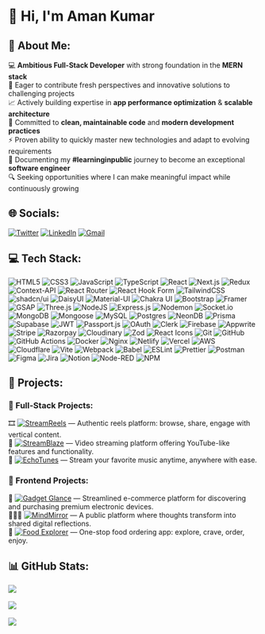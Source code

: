 <!-- [![MasterHead](https://firebasestorage.googleapis.com/v0/b/flexi-coding.appspot.com/o/dempgi7-520f8d5f-63d4-4453-8822-dbc149ae27f8.gif?alt=media&token=91c0c7b2-93c3-4029-b011-1a8703c5730d)](https://rishavchanda.io) -->
# 👋 Hi, I'm Aman Kumar

## 💫 About Me:
<!-- 💻 **Full-Stack Developer** working with the **MERN stack**  
📈 Currently focused on **upskilling** with a deep dive into **app performance** & **scalability**  
🧠 Passionate about **writing clean code**, exploring **modern dev tools**, and **system design**  
🌱 **#learninginpublic** as I grow into a well-rounded **software engineer**  
🎥 Sharing insights on **tech, code, and productivity** from my journey -->
💻 **Ambitious Full-Stack Developer** with strong foundation in the **MERN stack**  
🚀 Eager to contribute fresh perspectives and innovative solutions to challenging projects  
📈 Actively building expertise in **app performance optimization** & **scalable architecture**  
🧠 Committed to **clean, maintainable code** and **modern development practices**  
⚡ Proven ability to quickly master new technologies and adapt to evolving requirements  
🌱 Documenting my **#learninginpublic** journey to become an exceptional **software engineer**  
🔍 Seeking opportunities where I can make meaningful impact while continuously growing  

<!-- <a href="https://www.github.com/Amankumar-02" target="_blank" rel="noreferrer"><img
src="https://img.shields.io/github/followers/Amankumar-02?logo=github&style=for-the-badge&color=0891b2&labelColor=1c1917" /></a>
<p align="left"> <img src="https://komarev.com/ghpvc/?username=Amankumar-02&label=Profile%20views&color=0e75b6&style=flat" alt="Amankumar-02" /> </p> -->


## 🌐 Socials:
[![Twitter](https://img.shields.io/badge/Twitter-%231DA1F2.svg?logo=Twitter&logoColor=white)](https://www.x.com/AmanKumarr04/) 
[![LinkedIn](https://img.shields.io/badge/LinkedIn-%230077B5.svg?logo=linkedin&logoColor=white)](https://www.linkedin.com/in/amankumarr/) 
[![Gmail](https://img.shields.io/badge/-Gmail-C71610?logo=gmail&logoColor=white)](mailto:amankumarr0109@gmail.com) 
<!-- [![Instagram](https://img.shields.io/badge/Instagram-%23E4405F.svg?logo=Instagram&logoColor=white)](#) 
[![Stack Overflow](https://img.shields.io/badge/-Stackoverflow-FE7A16?logo=stack-overflow&logoColor=white)](#) -->

## 💻 Tech Stack:
<!-- ### 🧱 Languages & Fundamentals
![HTML5](https://img.shields.io/badge/html5-%23E34F26.svg?style=for-the-badge&logo=html5&logoColor=white)
![CSS3](https://img.shields.io/badge/css3-%231572B6.svg?style=for-the-badge&logo=css3&logoColor=white)
![JavaScript](https://img.shields.io/badge/javascript-%23323330.svg?style=for-the-badge&logo=javascript&logoColor=%23F7DF1E)
![TypeScript](https://img.shields.io/badge/typescript-%23007ACC.svg?style=for-the-badge&logo=typescript&logoColor=white)
### 🎨 UI Frameworks & Styling
![TailwindCSS](https://img.shields.io/badge/tailwindcss-%2338B2AC.svg?style=for-the-badge&logo=tailwind-css&logoColor=white)
![shadcn/ui](https://img.shields.io/badge/shadcn/ui-%23111?style=for-the-badge&logo=tailwindcss&logoColor=white)
![DaisyUI](https://img.shields.io/badge/daisyui-5A0EF8?style=for-the-badge&logo=daisyui&logoColor=white)
![Material-UI](https://img.shields.io/badge/Material--UI-0081CB?style=for-the-badge&logo=mui&logoColor=white)
![Chakra UI](https://img.shields.io/badge/Chakra--UI-319795?style=for-the-badge&logo=chakra-ui&logoColor=white)
![Bootstrap](https://img.shields.io/badge/Bootstrap-7952B3?style=for-the-badge&logo=bootstrap&logoColor=white)
### ⚛️ Frontend Libraries & Frameworks
![React](https://img.shields.io/badge/react-%2320232a.svg?style=for-the-badge&logo=react&logoColor=%2361DAFB)
![React Router](https://img.shields.io/badge/React_Router-CA4245?style=for-the-badge&logo=react-router&logoColor=white)
![Context-API](https://img.shields.io/badge/Context--Api-000000?style=for-the-badge&logo=react)
![Redux](https://img.shields.io/badge/redux-%23593d88.svg?style=for-the-badge&logo=redux&logoColor=white)
![React Hook Form](https://img.shields.io/badge/React%20Hook%20Form-%23EC5990.svg?style=for-the-badge&logo=reacthookform&logoColor=white)
![React Icons](https://img.shields.io/badge/React_Icons-61DAFB?style=for-the-badge&logo=react&logoColor=white)
![Next.js](https://img.shields.io/badge/Next.js-000000?style=for-the-badge&logo=nextdotjs&logoColor=white)
### 🧩 Backend & Database
![NodeJS](https://img.shields.io/badge/node.js-6DA55F?style=for-the-badge&logo=node.js&logoColor=white)
![Nodemon](https://img.shields.io/badge/NODEMON-%23323330.svg?style=for-the-badge&logo=nodemon&logoColor=%BBDEAD)
![Express.js](https://img.shields.io/badge/express.js-%23404d59.svg?style=for-the-badge&logo=express&logoColor=%2361DAFB)
![MongoDB](https://img.shields.io/badge/MongoDB-%234ea94b.svg?style=for-the-badge&logo=mongodb&logoColor=white)
![Mongoose](https://img.shields.io/badge/Mongoose-880000?style=for-the-badge&logo=mongoose&logoColor=white)
![Postgres](https://img.shields.io/badge/postgres-%23316192.svg?style=for-the-badge&logo=postgresql&logoColor=white)
![MySQL](https://img.shields.io/badge/MySQL-4479A1?style=for-the-badge&logo=mysql&logoColor=white)
![NeonDB](https://img.shields.io/badge/NeonDB-00FFFF?style=for-the-badge&logo=neon&logoColor=black)
![Supabase](https://img.shields.io/badge/Supabase-3ECF8E?style=for-the-badge&logo=supabase&logoColor=white)
![Prisma](https://img.shields.io/badge/Prisma-3982CE?style=for-the-badge&logo=Prisma&logoColor=white)
### 🔐 Authentication & Authorization
![JWT](https://img.shields.io/badge/JWT-black?style=for-the-badge&logo=JSON%20web%20tokens)
![Passport.js](https://img.shields.io/badge/Passport.js-34E27A?style=for-the-badge&logo=passport&logoColor=white)
![OAuth](https://img.shields.io/badge/OAuth-3C5A99?style=for-the-badge&logo=oauth&logoColor=white)
![Clerk](https://img.shields.io/badge/Clerk-3B49DF?style=for-the-badge&logo=clerk&logoColor=white)
### 🧰 DevOps & Deployment
![Vercel](https://img.shields.io/badge/vercel-%23000000.svg?style=for-the-badge&logo=vercel&logoColor=white)
![Netlify](https://img.shields.io/badge/netlify-%23000000.svg?style=for-the-badge&logo=netlify&logoColor=#00C7B7)
![Docker](https://img.shields.io/badge/docker-%230db7ed.svg?style=for-the-badge&logo=docker&logoColor=white)
![GitHub Actions](https://img.shields.io/badge/github%20actions-%232671E5.svg?style=for-the-badge&logo=githubactions&logoColor=white)
![Nginx](https://img.shields.io/badge/nginx-%23009639.svg?style=for-the-badge&logo=nginx&logoColor=white)
![AWS](https://img.shields.io/badge/AWS-%23FF9900.svg?style=for-the-badge&logo=amazon-aws&logoColor=white)
### ⚙️ Tools & Utilities
![Git](https://img.shields.io/badge/git-%23F05033.svg?style=for-the-badge&logo=git&logoColor=white)
![GitHub](https://img.shields.io/badge/github-%23121011.svg?style=for-the-badge&logo=github&logoColor=white)
![Postman](https://img.shields.io/badge/Postman-FF6C37?style=for-the-badge&logo=postman&logoColor=white)
![NPM](https://img.shields.io/badge/NPM-%23CB3837.svg?style=for-the-badge&logo=npm&logoColor=white)
![Vite](https://img.shields.io/badge/vite-%23646CFF.svg?style=for-the-badge&logo=vite&logoColor=white)
![Webpack](https://img.shields.io/badge/webpack-%238DD6F9.svg?style=for-the-badge&logo=webpack&logoColor=black)
![ESLint](https://img.shields.io/badge/ESLint-4B3263?style=for-the-badge&logo=eslint&logoColor=white)
![Prettier](https://img.shields.io/badge/prettier-%23F7B93E.svg?style=for-the-badge&logo=prettier&logoColor=black)
![Babel](https://img.shields.io/badge/Babel-F9DC3e?style=for-the-badge&logo=babel&logoColor=black)
![Zod](https://img.shields.io/badge/Zod-3A0CA3?style=for-the-badge&logo=zod&logoColor=white)
### 🎥 Media, Animation & Cloud
![GSAP](https://img.shields.io/badge/GSAP-88CE02?style=for-the-badge&logo=greensock&logoColor=white)
![Three.js](https://img.shields.io/badge/Three.js-000000?style=for-the-badge&logo=three.js&logoColor=white)
![Framer](https://img.shields.io/badge/Framer-black?style=for-the-badge&logo=framer&logoColor=blue)
![Socket.io](https://img.shields.io/badge/Socket.io-black?style=for-the-badge&logo=socket.io&badgeColor=010101)
![Cloudinary](https://img.shields.io/badge/Cloudinary-3448C5?style=for-the-badge&logo=cloudinary&logoColor=white)
![Cloudflare](https://img.shields.io/badge/Cloudflare-F38020?style=for-the-badge&logo=cloudflare&logoColor=white)
### 💳 Payment & Auth Services
![Stripe](https://img.shields.io/badge/Stripe-008CDD?style=for-the-badge&logo=stripe&logoColor=white)
![Razorpay](https://img.shields.io/badge/Razorpay-02042B?style=for-the-badge&logo=razorpay&logoColor=white)
### 📦 Backend Services & BAAS
![Firebase](https://img.shields.io/badge/firebase-a08021?style=for-the-badge&logo=firebase&logoColor=ffcd34)
![Appwrite](https://img.shields.io/badge/Appwrite-%23FD366E.svg?style=for-the-badge&logo=appwrite&logoColor=white)
![Node-RED](https://img.shields.io/badge/Node--RED-%238F0000.svg?style=for-the-badge&logo=node-red&logoColor=white)
### 🎨 Design & Project Management
![Figma](https://img.shields.io/badge/figma-%23F24E1E.svg?style=for-the-badge&logo=figma&logoColor=white)
![Jira](https://img.shields.io/badge/jira-%230A0FFF.svg?style=for-the-badge&logo=jira&logoColor=white)
![Notion](https://img.shields.io/badge/Notion-%23000000.svg?style=for-the-badge&logo=notion&logoColor=white) -->
<!-- ![HTML5](https://img.shields.io/badge/html5-%23E34F26.svg?style=for-the-badge&logo=html5&logoColor=white)
![CSS3](https://img.shields.io/badge/css3-%231572B6.svg?style=for-the-badge&logo=css3&logoColor=white)
![JavaScript](https://img.shields.io/badge/javascript-%23323330.svg?style=for-the-badge&logo=javascript&logoColor=%23F7DF1E)
![TypeScript](https://img.shields.io/badge/typescript-%23007ACC.svg?style=for-the-badge&logo=typescript&logoColor=white)

![React](https://img.shields.io/badge/react-%2320232a.svg?style=for-the-badge&logo=react&logoColor=%2361DAFB)
![Next.js](https://img.shields.io/badge/Next.js-000000?style=for-the-badge&logo=nextdotjs&logoColor=white)
![Redux](https://img.shields.io/badge/redux-%23593d88.svg?style=for-the-badge&logo=redux&logoColor=white)
![Context-API](https://img.shields.io/badge/Context--Api-000000?style=for-the-badge&logo=react)
![React Router](https://img.shields.io/badge/React_Router-CA4245?style=for-the-badge&logo=react-router&logoColor=white)
![React Hook Form](https://img.shields.io/badge/React%20Hook%20Form-%23EC5990.svg?style=for-the-badge&logo=reacthookform&logoColor=white)

![TailwindCSS](https://img.shields.io/badge/tailwindcss-%2338B2AC.svg?style=for-the-badge&logo=tailwind-css&logoColor=white)
![shadcn/ui](https://img.shields.io/badge/shadcn/ui-%23111?style=for-the-badge&logo=tailwindcss&logoColor=white)
![DaisyUI](https://img.shields.io/badge/daisyui-5A0EF8?style=for-the-badge&logo=daisyui&logoColor=white)
![Material-UI](https://img.shields.io/badge/Material--UI-0081CB?style=for-the-badge&logo=mui&logoColor=white)
![Chakra UI](https://img.shields.io/badge/Chakra--UI-319795?style=for-the-badge&logo=chakra-ui&logoColor=white)
![Bootstrap](https://img.shields.io/badge/Bootstrap-7952B3?style=for-the-badge&logo=bootstrap&logoColor=white)
![Framer](https://img.shields.io/badge/Framer-black?style=for-the-badge&logo=framer&logoColor=blue)
![GSAP](https://img.shields.io/badge/GSAP-88CE02?style=for-the-badge&logo=greensock&logoColor=white)
![Three.js](https://img.shields.io/badge/Three.js-000000?style=for-the-badge&logo=three.js&logoColor=white)

![NodeJS](https://img.shields.io/badge/node.js-6DA55F?style=for-the-badge&logo=node.js&logoColor=white)
![Express.js](https://img.shields.io/badge/express.js-%23404d59.svg?style=for-the-badge&logo=express&logoColor=%2361DAFB)
![Nodemon](https://img.shields.io/badge/NODEMON-%23323330.svg?style=for-the-badge&logo=nodemon&logoColor=%BBDEAD)
![Socket.io](https://img.shields.io/badge/Socket.io-black?style=for-the-badge&logo=socket.io&badgeColor=010101)

![MongoDB](https://img.shields.io/badge/MongoDB-%234ea94b.svg?style=for-the-badge&logo=mongodb&logoColor=white)
![Mongoose](https://img.shields.io/badge/Mongoose-880000?style=for-the-badge&logo=mongoose&logoColor=white)
![MySQL](https://img.shields.io/badge/MySQL-4479A1?style=for-the-badge&logo=mysql&logoColor=white)
![Postgres](https://img.shields.io/badge/postgres-%23316192.svg?style=for-the-badge&logo=postgresql&logoColor=white)
![NeonDB](https://img.shields.io/badge/NeonDB-00FFFF?style=for-the-badge&logo=neon&logoColor=black)
![Prisma](https://img.shields.io/badge/Prisma-3982CE?style=for-the-badge&logo=Prisma&logoColor=white)
![Supabase](https://img.shields.io/badge/Supabase-3ECF8E?style=for-the-badge&logo=supabase&logoColor=white)

![JWT](https://img.shields.io/badge/JWT-black?style=for-the-badge&logo=JSON%20web%20tokens)
![Passport.js](https://img.shields.io/badge/Passport.js-34E27A?style=for-the-badge&logo=passport&logoColor=white)
![OAuth](https://img.shields.io/badge/OAuth-3C5A99?style=for-the-badge&logo=oauth&logoColor=white)
![Clerk](https://img.shields.io/badge/Clerk-3B49DF?style=for-the-badge&logo=clerk&logoColor=white)

![Firebase](https://img.shields.io/badge/firebase-a08021?style=for-the-badge&logo=firebase&logoColor=ffcd34)
![Appwrite](https://img.shields.io/badge/Appwrite-%23FD366E.svg?style=for-the-badge&logo=appwrite&logoColor=white)

![Stripe](https://img.shields.io/badge/Stripe-008CDD?style=for-the-badge&logo=stripe&logoColor=white)
![Razorpay](https://img.shields.io/badge/Razorpay-02042B?style=for-the-badge&logo=razorpay&logoColor=white)

![Cloudinary](https://img.shields.io/badge/Cloudinary-3448C5?style=for-the-badge&logo=cloudinary&logoColor=white)
![Zod](https://img.shields.io/badge/Zod-3A0CA3?style=for-the-badge&logo=zod&logoColor=white)
![React Icons](https://img.shields.io/badge/React_Icons-61DAFB?style=for-the-badge&logo=react&logoColor=white)

![Git](https://img.shields.io/badge/git-%23F05033.svg?style=for-the-badge&logo=git&logoColor=white)
![GitHub](https://img.shields.io/badge/github-%23121011.svg?style=for-the-badge&logo=github&logoColor=white)
![GitHub Actions](https://img.shields.io/badge/github%20actions-%232671E5.svg?style=for-the-badge&logo=githubactions&logoColor=white)

![Docker](https://img.shields.io/badge/docker-%230db7ed.svg?style=for-the-badge&logo=docker&logoColor=white)
![Nginx](https://img.shields.io/badge/nginx-%23009639.svg?style=for-the-badge&logo=nginx&logoColor=white)

![Netlify](https://img.shields.io/badge/netlify-%23000000.svg?style=for-the-badge&logo=netlify&logoColor=#00C7B7)
![Vercel](https://img.shields.io/badge/vercel-%23000000.svg?style=for-the-badge&logo=vercel&logoColor=white)
![AWS](https://img.shields.io/badge/AWS-%23FF9900.svg?style=for-the-badge&logo=amazon-aws&logoColor=white)
![Cloudflare](https://img.shields.io/badge/Cloudflare-F38020?style=for-the-badge&logo=cloudflare&logoColor=white)

![Vite](https://img.shields.io/badge/vite-%23646CFF.svg?style=for-the-badge&logo=vite&logoColor=white)
![Webpack](https://img.shields.io/badge/webpack-%238DD6F9.svg?style=for-the-badge&logo=webpack&logoColor=black)
![Babel](https://img.shields.io/badge/Babel-F9DC3e?style=for-the-badge&logo=babel&logoColor=black)
![ESLint](https://img.shields.io/badge/ESLint-4B3263?style=for-the-badge&logo=eslint&logoColor=white)
![Prettier](https://img.shields.io/badge/prettier-%23F7B93E.svg?style=for-the-badge&logo=prettier&logoColor=black)

![Postman](https://img.shields.io/badge/Postman-FF6C37?style=for-the-badge&logo=postman&logoColor=white)
![Figma](https://img.shields.io/badge/figma-%23F24E1E.svg?style=for-the-badge&logo=figma&logoColor=white)
![Jira](https://img.shields.io/badge/jira-%230A0FFF.svg?style=for-the-badge&logo=jira&logoColor=white)
![Notion](https://img.shields.io/badge/Notion-%23000000.svg?style=for-the-badge&logo=notion&logoColor=white)
![Node-RED](https://img.shields.io/badge/Node--RED-%238F0000.svg?style=for-the-badge&logo=node-red&logoColor=white)
![NPM](https://img.shields.io/badge/NPM-%23CB3837.svg?style=for-the-badge&logo=npm&logoColor=white) -->
![HTML5](https://img.shields.io/badge/html5-%23E34F26.svg?style=for-the-badge&logo=html5&logoColor=white)
![CSS3](https://img.shields.io/badge/css3-%231572B6.svg?style=for-the-badge&logo=css3&logoColor=white)
![JavaScript](https://img.shields.io/badge/javascript-%23323330.svg?style=for-the-badge&logo=javascript&logoColor=%23F7DF1E)
![TypeScript](https://img.shields.io/badge/typescript-%23007ACC.svg?style=for-the-badge&logo=typescript&logoColor=white)
![React](https://img.shields.io/badge/react-%2320232a.svg?style=for-the-badge&logo=react&logoColor=%2361DAFB)
![Next.js](https://img.shields.io/badge/Next.js-000000?style=for-the-badge&logo=nextdotjs&logoColor=white)
![Redux](https://img.shields.io/badge/redux-%23593d88.svg?style=for-the-badge&logo=redux&logoColor=white)
![Context-API](https://img.shields.io/badge/Context--Api-000000?style=for-the-badge&logo=react)
![React Router](https://img.shields.io/badge/React_Router-CA4245?style=for-the-badge&logo=react-router&logoColor=white)
![React Hook Form](https://img.shields.io/badge/React%20Hook%20Form-%23EC5990.svg?style=for-the-badge&logo=reacthookform&logoColor=white)
![TailwindCSS](https://img.shields.io/badge/tailwindcss-%2338B2AC.svg?style=for-the-badge&logo=tailwind-css&logoColor=white)
![shadcn/ui](https://img.shields.io/badge/shadcn/ui-%23111?style=for-the-badge&logo=tailwindcss&logoColor=white)
![DaisyUI](https://img.shields.io/badge/daisyui-5A0EF8?style=for-the-badge&logo=daisyui&logoColor=white)
![Material-UI](https://img.shields.io/badge/Material--UI-0081CB?style=for-the-badge&logo=mui&logoColor=white)
![Chakra UI](https://img.shields.io/badge/Chakra--UI-319795?style=for-the-badge&logo=chakra-ui&logoColor=white)
![Bootstrap](https://img.shields.io/badge/Bootstrap-7952B3?style=for-the-badge&logo=bootstrap&logoColor=white)
![Framer](https://img.shields.io/badge/Framer-black?style=for-the-badge&logo=framer&logoColor=blue)
![GSAP](https://img.shields.io/badge/GSAP-88CE02?style=for-the-badge&logo=greensock&logoColor=white)
![Three.js](https://img.shields.io/badge/Three.js-000000?style=for-the-badge&logo=three.js&logoColor=white)
![NodeJS](https://img.shields.io/badge/node.js-6DA55F?style=for-the-badge&logo=node.js&logoColor=white)
![Express.js](https://img.shields.io/badge/express.js-%23404d59.svg?style=for-the-badge&logo=express&logoColor=%2361DAFB)
![Nodemon](https://img.shields.io/badge/NODEMON-%23323330.svg?style=for-the-badge&logo=nodemon&logoColor=%BBDEAD)
![Socket.io](https://img.shields.io/badge/Socket.io-black?style=for-the-badge&logo=socket.io&badgeColor=010101)
![MongoDB](https://img.shields.io/badge/MongoDB-%234ea94b.svg?style=for-the-badge&logo=mongodb&logoColor=white)
![Mongoose](https://img.shields.io/badge/Mongoose-880000?style=for-the-badge&logo=mongoose&logoColor=white)
![MySQL](https://img.shields.io/badge/MySQL-4479A1?style=for-the-badge&logo=mysql&logoColor=white)
![Postgres](https://img.shields.io/badge/postgres-%23316192.svg?style=for-the-badge&logo=postgresql&logoColor=white)
![NeonDB](https://img.shields.io/badge/NeonDB-00FFFF?style=for-the-badge&logo=neon&logoColor=black)
![Prisma](https://img.shields.io/badge/Prisma-3982CE?style=for-the-badge&logo=Prisma&logoColor=white)
![Supabase](https://img.shields.io/badge/Supabase-3ECF8E?style=for-the-badge&logo=supabase&logoColor=white)
![JWT](https://img.shields.io/badge/JWT-black?style=for-the-badge&logo=JSON%20web%20tokens)
![Passport.js](https://img.shields.io/badge/Passport.js-34E27A?style=for-the-badge&logo=passport&logoColor=white)
![OAuth](https://img.shields.io/badge/OAuth-3C5A99?style=for-the-badge&logo=oauth&logoColor=white)
![Clerk](https://img.shields.io/badge/Clerk-3B49DF?style=for-the-badge&logo=clerk&logoColor=white)
![Firebase](https://img.shields.io/badge/firebase-a08021?style=for-the-badge&logo=firebase&logoColor=ffcd34)
![Appwrite](https://img.shields.io/badge/Appwrite-%23FD366E.svg?style=for-the-badge&logo=appwrite&logoColor=white)
![Stripe](https://img.shields.io/badge/Stripe-008CDD?style=for-the-badge&logo=stripe&logoColor=white)
![Razorpay](https://img.shields.io/badge/Razorpay-02042B?style=for-the-badge&logo=razorpay&logoColor=white)
![Cloudinary](https://img.shields.io/badge/Cloudinary-3448C5?style=for-the-badge&logo=cloudinary&logoColor=white)
![Zod](https://img.shields.io/badge/Zod-3A0CA3?style=for-the-badge&logo=zod&logoColor=white)
![React Icons](https://img.shields.io/badge/React_Icons-61DAFB?style=for-the-badge&logo=react&logoColor=white)
![Git](https://img.shields.io/badge/git-%23F05033.svg?style=for-the-badge&logo=git&logoColor=white)
![GitHub](https://img.shields.io/badge/github-%23121011.svg?style=for-the-badge&logo=github&logoColor=white)
![GitHub Actions](https://img.shields.io/badge/github%20actions-%232671E5.svg?style=for-the-badge&logo=githubactions&logoColor=white)
![Docker](https://img.shields.io/badge/docker-%230db7ed.svg?style=for-the-badge&logo=docker&logoColor=white)
![Nginx](https://img.shields.io/badge/nginx-%23009639.svg?style=for-the-badge&logo=nginx&logoColor=white)
![Netlify](https://img.shields.io/badge/netlify-%23000000.svg?style=for-the-badge&logo=netlify&logoColor=#00C7B7)
![Vercel](https://img.shields.io/badge/vercel-%23000000.svg?style=for-the-badge&logo=vercel&logoColor=white)
![AWS](https://img.shields.io/badge/AWS-%23FF9900.svg?style=for-the-badge&logo=amazon-aws&logoColor=white)
![Cloudflare](https://img.shields.io/badge/Cloudflare-F38020?style=for-the-badge&logo=cloudflare&logoColor=white)
![Vite](https://img.shields.io/badge/vite-%23646CFF.svg?style=for-the-badge&logo=vite&logoColor=white)
![Webpack](https://img.shields.io/badge/webpack-%238DD6F9.svg?style=for-the-badge&logo=webpack&logoColor=black)
![Babel](https://img.shields.io/badge/Babel-F9DC3e?style=for-the-badge&logo=babel&logoColor=black)
![ESLint](https://img.shields.io/badge/ESLint-4B3263?style=for-the-badge&logo=eslint&logoColor=white)
![Prettier](https://img.shields.io/badge/prettier-%23F7B93E.svg?style=for-the-badge&logo=prettier&logoColor=black)
![Postman](https://img.shields.io/badge/Postman-FF6C37?style=for-the-badge&logo=postman&logoColor=white)
![Figma](https://img.shields.io/badge/figma-%23F24E1E.svg?style=for-the-badge&logo=figma&logoColor=white)
![Jira](https://img.shields.io/badge/jira-%230A0FFF.svg?style=for-the-badge&logo=jira&logoColor=white)
![Notion](https://img.shields.io/badge/Notion-%23000000.svg?style=for-the-badge&logo=notion&logoColor=white)
![Node-RED](https://img.shields.io/badge/Node--RED-%238F0000.svg?style=for-the-badge&logo=node-red&logoColor=white)
![NPM](https://img.shields.io/badge/NPM-%23CB3837.svg?style=for-the-badge&logo=npm&logoColor=white)
<!-- ![](https://img.shields.io/badge/-TypeScript-black?style=flat-square&logo=typescript) -->

## 🚀 Projects:
<!-- one -->
### 🔋 Full-Stack Projects:
🎞️ [![StreamReels](https://img.shields.io/badge/-StreamReels-C71610?logo=&logoColor=white)](https://github.com/Amankumar-02/StreamReels) — Authentic reels platform: browse, share, engage with vertical content. <br/>
🎥 [![StreamBlaze](https://img.shields.io/badge/-StreamBlaze-C71610?logo=&logoColor=white)](https://github.com/Amankumar-02/StreamBlaze---Video-streaming-app) — Video streaming platform offering YouTube-like features and functionality. <br/>
🎵 [![EchoTunes](https://img.shields.io/badge/-EchoTunes-C71610?logo=&logoColor=white)](https://github.com/Amankumar-02/EchoTunes---Music-streaming-app) — Stream your favorite music anytime, anywhere with ease.

<!-- two -->
<!-- [![StreamReels](https://github-readme-stats.vercel.app/api/pin/?username=amankumar-02&repo=StreamReels&title_color=22c55e&text_color=ffffff&icon_color=0891b2&bg_color=1c1917&hide_border=true&locale=en)](https://github.com/Amankumar-02/StreamReels)
[![StreamBlaze](https://github-readme-stats.vercel.app/api/pin/?username=amankumar-02&repo=StreamBlaze---Video-streaming-app&title_color=22c55e&text_color=ffffff&icon_color=0891b2&bg_color=1c1917&hide_border=true&locale=en)](https://github.com/Amankumar-02/StreamBlaze---Video-streaming-app)
[![EchoTunes](https://github-readme-stats.vercel.app/api/pin/?username=amankumar-02&repo=EchoTunes---Music-streaming-app&title_color=22c55e&text_color=ffffff&icon_color=0891b2&bg_color=1c1917&hide_border=true&locale=en)](https://github.com/Amankumar-02/EchoTunes---Music-streaming-app) -->

<!-- three -->
<!-- ### 🎞️ <u>StreamReels</u> 
A short-form video sharing platform with responsive design and custom playback UI.  
🔗 [GitHub Repository](https://github.com/Amankumar-02/StreamReels)  
🛠️ **Tech Stack**: Next.js, TypeScript, Tailwind CSS, Appwrite, React Hook Form, Zod, ShadCN/UI <br />
### 💻 StreamBlaze  
A media streaming app inspired by YouTube with upload, like, comment, and subscription features.  
🔗 [GitHub Repository](https://github.com/Amankumar-02/StreamBlaze---Video-streaming-app)  
🛠️ **Tech Stack**: MongoDB, Express.js, React.js, Node.js, Cloudinary, JWT -->

### 🎨 Frontend Projects:
<!-- one -->
🛒 [![Gadget Glance](https://img.shields.io/badge/-Gadget_Glance-C71610?logo=&logoColor=white)](https://github.com/Amankumar-02/GadgetGlance-Ecommerce-WebSite) — Streamlined e-commerce platform for discovering and purchasing premium electronic devices. <br/>
👩🏻‍💻 [![MindMirror](https://img.shields.io/badge/-MindMirror-C71610?logo=&logoColor=white)](https://github.com/Amankumar-02/Mind-Mirror---A-blog-sharing-app) — A public platform where thoughts transform into shared digital reflections. <br/>
🍱 [![Food Explorer](https://img.shields.io/badge/-Food_Explorer-C71610?logo=&logoColor=white)](https://github.com/Amankumar-02/Food-Explorer) — One-stop food ordering app: explore, crave, order, enjoy.
<!-- two -->
<!-- [![Gadget Glance](https://github-readme-stats.vercel.app/api/pin/?username=amankumar-02&repo=GadgetGlance-Ecommerce-WebSite&title_color=22c55e&text_color=ffffff&icon_color=0891b2&bg_color=1c1917&hide_border=true&locale=en)](https://github.com/Amankumar-02/GadgetGlance-Ecommerce-WebSite)
[![MindMirror](https://github-readme-stats.vercel.app/api/pin/?username=amankumar-02&repo=Mind-Mirror---A-blog-sharing-app&title_color=22c55e&text_color=ffffff&icon_color=0891b2&bg_color=1c1917&hide_border=true&locale=en)](https://github.com/Amankumar-02/Mind-Mirror---A-blog-sharing-app)
[![Food Explorer](https://github-readme-stats.vercel.app/api/pin/?username=amankumar-02&repo=Food-Explorer&title_color=22c55e&text_color=ffffff&icon_color=0891b2&bg_color=1c1917&hide_border=true&locale=en)](https://github.com/Amankumar-02/Food-Explorer) -->

## 📊 GitHub Stats:
![](https://github-readme-stats.vercel.app/api?username=Amankumar-02&show_icons=true&theme=dark&include_all_commits=false&count_private=false) <br/><br/>
![](https://nirzak-streak-stats.vercel.app/?user=Amankumar-02&theme=dark&hide_border=false) <br/><br/>
![](https://github-readme-stats.vercel.app/api/top-langs/?username=Amankumar-02&theme=dark&layout=compact&hide_border=false&hide=handlebars,scss,batchfile,ejs)
<!-- <a href="https://github.com/amankumar-02" align="left"><img src="https://github-readme-stats.vercel.app/api/top-langs/?username=amankumar-02&langs_count=10&title_color=22c55e&text_color=ffffff&icon_color=0891b2&bg_color=1c1917&hide_border=true&locale=en&custom_title=Top%20%Languages" alt="Top Languages" /></a> -->

<!-- ## 🔝 Top Contributed Repo
![](https://github-contributor-stats.vercel.app/api?username=Amankumar-02&limit=5&theme=tokyonight&combine_all_yearly_contributions=true) -->

<!-- ## 🌐 Socials:
<p align="left">
<a href="https://www.x.com/AmanKumarr04/" target="blank"><img align="center" src="https://raw.githubusercontent.com/rahuldkjain/github-profile-readme-generator/master/src/images/icons/Social/twitter.svg" alt="amankumar" height="30" width="40" /></a>
<a href="https://www.linkedin.com/in/amankumarr/" target="blank"><img align="center" src="https://raw.githubusercontent.com/rahuldkjain/github-profile-readme-generator/master/src/images/icons/Social/linked-in-alt.svg" alt="aman-kumar" height="30" width="40" /></a>
<a href="https://www.github.com/Amankumar-02/" target="blank"><img align="center" src="https://raw.githubusercontent.com/rahuldkjain/github-profile-readme-generator/master/src/images/icons/Social/github.svg" alt="aman-kumar" height="30" width="40" /></a>
<a href="#" target="blank"><img align="center" src="https://raw.githubusercontent.com/rahuldkjain/github-profile-readme-generator/master/src/images/icons/Social/instagram.svg" alt="aman-kumar" height="30" width="40" /></a>
<a href="#" target="blank"><img align="center" src="https://raw.githubusercontent.com/rahuldkjain/github-profile-readme-generator/master/src/images/icons/Social/youtube.svg" alt="aman-kumar" height="30" width="40" /></a>
</p> -->

<!-- Proudly created with GPRM ( https://gprm.itsvg.in ) -->

